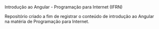 Introdução ao Angular - Programação para Internet (IFRN)

Repositório criado a fim de registrar o conteúdo de introdução ao Angular na matéria de Programação para Internet.
